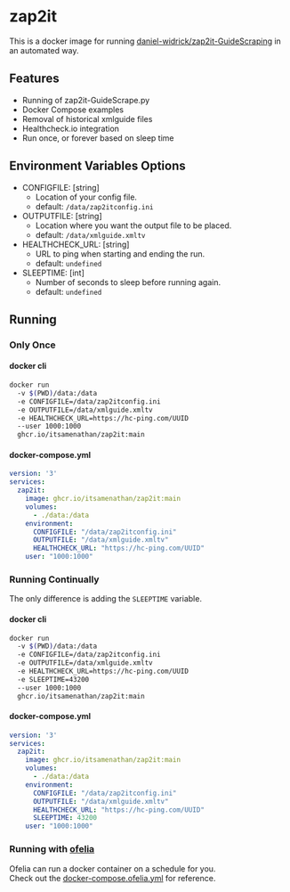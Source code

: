 # zap2it

This is a docker image for running [daniel-widrick/zap2it-GuideScraping](https://github.com/daniel-widrick/zap2it-GuideScraping) in an automated way.

## Features
* Running of zap2it-GuideScrape.py
* Docker Compose examples
* Removal of historical xmlguide files
* Healthcheck.io integration
* Run once, or forever based on sleep time

## Environment Variables Options
* CONFIGFILE: [string]
  * Location of your config file.
  * default: `/data/zap2itconfig.ini`
* OUTPUTFILE: [string]
  * Location where you want the output file to be placed.
  * default: `/data/xmlguide.xmltv`
* HEALTHCHECK_URL: [string]
  * URL to ping when starting and ending the run.
  * default: `undefined`
* SLEEPTIME: [int]
  * Number of seconds to sleep before running again.
  * default: `undefined`

## Running

### Only Once

#### docker cli
``` bash
docker run
  -v $(PWD)/data:/data
  -e CONFIGFILE=/data/zap2itconfig.ini
  -e OUTPUTFILE=/data/xmlguide.xmltv
  -e HEALTHCHECK_URL=https://hc-ping.com/UUID
  --user 1000:1000
  ghcr.io/itsamenathan/zap2it:main
```
#### docker-compose.yml

``` yml
version: '3'
services:
  zap2it:
    image: ghcr.io/itsamenathan/zap2it:main
    volumes:
      - ./data:/data
    environment:
      CONFIGFILE: "/data/zap2itconfig.ini"
      OUTPUTFILE: "/data/xmlguide.xmltv"
      HEALTHCHECK_URL: "https://hc-ping.com/UUID"
    user: "1000:1000"
```

### Running Continually

The only difference is adding the `SLEEPTIME` variable.

#### docker cli
``` bash
docker run
  -v $(PWD)/data:/data
  -e CONFIGFILE=/data/zap2itconfig.ini
  -e OUTPUTFILE=/data/xmlguide.xmltv
  -e HEALTHCHECK_URL=https://hc-ping.com/UUID
  -e SLEEPTIME=43200
  --user 1000:1000
  ghcr.io/itsamenathan/zap2it:main
```
#### docker-compose.yml

``` yml
version: '3'
services:
  zap2it:
    image: ghcr.io/itsamenathan/zap2it:main
    volumes:
      - ./data:/data
    environment:
      CONFIGFILE: "/data/zap2itconfig.ini"
      OUTPUTFILE: "/data/xmlguide.xmltv"
      HEALTHCHECK_URL: "https://hc-ping.com/UUID"
      SLEEPTIME: 43200
    user: "1000:1000"
```

### Running with [ofelia](https://github.com/mcuadros/ofelia)

Ofelia can run a docker container on a schedule for you.  
Check out the [docker-compose.ofelia.yml](docker-compose.ofelia.yml) for reference.